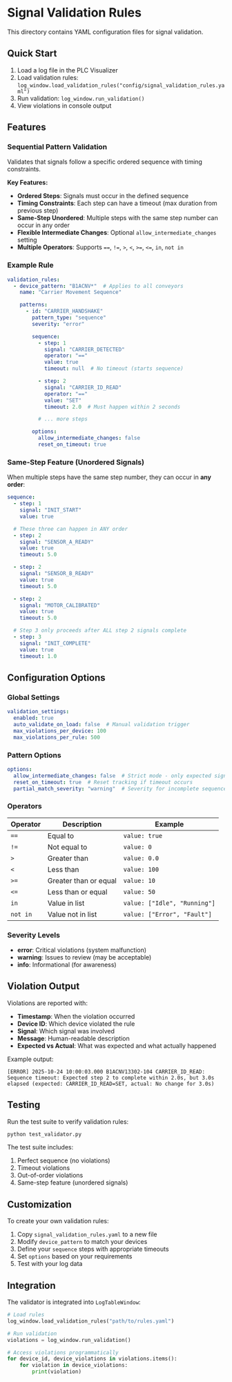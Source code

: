 # Signal Validation Rules

This directory contains YAML configuration files for signal validation.

## Quick Start

1. Load a log file in the PLC Visualizer
2. Load validation rules: `log_window.load_validation_rules("config/signal_validation_rules.yaml")`
3. Run validation: `log_window.run_validation()`
4. View violations in console output

## Features

### Sequential Pattern Validation

Validates that signals follow a specific ordered sequence with timing constraints.

**Key Features:**
- **Ordered Steps**: Signals must occur in the defined sequence
- **Timing Constraints**: Each step can have a timeout (max duration from previous step)
- **Same-Step Unordered**: Multiple steps with the same step number can occur in any order
- **Flexible Intermediate Changes**: Optional `allow_intermediate_changes` setting
- **Multiple Operators**: Supports `==`, `!=`, `>`, `<`, `>=`, `<=`, `in`, `not in`

### Example Rule

```yaml
validation_rules:
  - device_pattern: "B1ACNV*"  # Applies to all conveyors
    name: "Carrier Movement Sequence"

    patterns:
      - id: "CARRIER_HANDSHAKE"
        pattern_type: "sequence"
        severity: "error"

        sequence:
          - step: 1
            signal: "CARRIER_DETECTED"
            operator: "=="
            value: true
            timeout: null  # No timeout (starts sequence)

          - step: 2
            signal: "CARRIER_ID_READ"
            operator: "=="
            value: "SET"
            timeout: 2.0  # Must happen within 2 seconds

          # ... more steps

        options:
          allow_intermediate_changes: false
          reset_on_timeout: true
```

### Same-Step Feature (Unordered Signals)

When multiple steps have the same step number, they can occur in **any order**:

```yaml
sequence:
  - step: 1
    signal: "INIT_START"
    value: true

  # These three can happen in ANY order
  - step: 2
    signal: "SENSOR_A_READY"
    value: true
    timeout: 5.0

  - step: 2
    signal: "SENSOR_B_READY"
    value: true
    timeout: 5.0

  - step: 2
    signal: "MOTOR_CALIBRATED"
    value: true
    timeout: 5.0

  # Step 3 only proceeds after ALL step 2 signals complete
  - step: 3
    signal: "INIT_COMPLETE"
    value: true
    timeout: 1.0
```

## Configuration Options

### Global Settings

```yaml
validation_settings:
  enabled: true
  auto_validate_on_load: false  # Manual validation trigger
  max_violations_per_device: 100
  max_violations_per_rule: 500
```

### Pattern Options

```yaml
options:
  allow_intermediate_changes: false  # Strict mode - only expected signals can change
  reset_on_timeout: true  # Reset tracking if timeout occurs
  partial_match_severity: "warning"  # Severity for incomplete sequences
```

### Operators

| Operator | Description | Example |
|----------|-------------|---------|
| `==` | Equal to | `value: true` |
| `!=` | Not equal to | `value: 0` |
| `>` | Greater than | `value: 0.0` |
| `<` | Less than | `value: 100` |
| `>=` | Greater than or equal | `value: 10` |
| `<=` | Less than or equal | `value: 50` |
| `in` | Value in list | `value: ["Idle", "Running"]` |
| `not in` | Value not in list | `value: ["Error", "Fault"]` |

### Severity Levels

- **error**: Critical violations (system malfunction)
- **warning**: Issues to review (may be acceptable)
- **info**: Informational (for awareness)

## Violation Output

Violations are reported with:
- **Timestamp**: When the violation occurred
- **Device ID**: Which device violated the rule
- **Signal**: Which signal was involved
- **Message**: Human-readable description
- **Expected vs Actual**: What was expected and what actually happened

Example output:
```
[ERROR] 2025-10-24 10:00:03.000 B1ACNV13302-104 CARRIER_ID_READ: Sequence timeout: Expected step 2 to complete within 2.0s, but 3.0s elapsed (expected: CARRIER_ID_READ=SET, actual: No change for 3.0s)
```

## Testing

Run the test suite to verify validation rules:

```bash
python test_validator.py
```

The test suite includes:
1. Perfect sequence (no violations)
2. Timeout violations
3. Out-of-order violations
4. Same-step feature (unordered signals)

## Customization

To create your own validation rules:

1. Copy `signal_validation_rules.yaml` to a new file
2. Modify `device_pattern` to match your devices
3. Define your `sequence` steps with appropriate timeouts
4. Set `options` based on your requirements
5. Test with your log data

## Integration

The validator is integrated into `LogTableWindow`:

```python
# Load rules
log_window.load_validation_rules("path/to/rules.yaml")

# Run validation
violations = log_window.run_validation()

# Access violations programmatically
for device_id, device_violations in violations.items():
    for violation in device_violations:
        print(violation)
```
